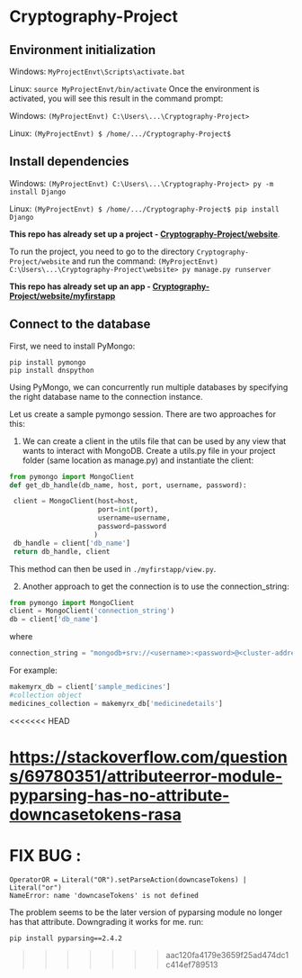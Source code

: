 # Cryptography-Project
## Environment initialization
Windows: `MyProjectEnvt\Scripts\activate.bat`

Linux: `source MyProjectEnvt/bin/activate`
Once the environment is activated, you will see this result in the command prompt:

Windows: `(MyProjectEnvt) C:\Users\...\Cryptography-Project>`

Linux: `(MyProjectEnvt) $ /home/.../Cryptography-Project$`

## Install dependencies
Windows: `(MyProjectEnvt) C:\Users\...\Cryptography-Project> py -m install Django`

Linux: `(MyProjectEnvt) $ /home/.../Cryptography-Project$ pip install Django`

**This repo has already set up a project - [Cryptography-Project/website](https://github.com/lanphuongnt/Cryptography-Project/tree/main/Cryptography-Project/website)**.

To run the project, you need to go to the directory `Cryptography-Project/website` and run the command:
`(MyProjectEnvt) C:\Users\...\Cryptography-Project\website> py manage.py runserver`

**This repo has already set up an app - [Cryptography-Project/website/myfirstapp](https://github.com/lanphuongnt/Cryptography-Project/tree/main/Cryptography-Project/website/myfirstapp)**

## Connect to the database
First, we need to install PyMongo:
```
pip install pymongo
pip install dnspython
```
Using PyMongo, we can concurrently run multiple databases by specifying the right database name to the connection instance.

Let us create a sample pymongo session. There are two approaches for this:

1. We can create a client in the utils file that can be used by any view that wants to interact with MongoDB. Create a utils.py file in your project folder (same location as manage.py) and instantiate the client:
```python
from pymongo import MongoClient
def get_db_handle(db_name, host, port, username, password):

 client = MongoClient(host=host,
                      port=int(port),
                      username=username,
                      password=password
                     )
 db_handle = client['db_name']
 return db_handle, client
```
This method can then be used in `./myfirstapp/view.py`.

2. Another approach to get the connection is to use the connection_string:
```python
from pymongo import MongoClient
client = MongoClient('connection_string')
db = client['db_name']
```
where
```python
connection_string = "mongodb+srv://<username>:<password>@<cluster-address>/test?retryWrites=true&w=majority"
```
For example:
```python
makemyrx_db = client['sample_medicines']
#collection object
medicines_collection = makemyrx_db['medicinedetails']
```

<<<<<<< HEAD






https://stackoverflow.com/questions/69780351/attributeerror-module-pyparsing-has-no-attribute-downcasetokens-rasa
=======
# FIX BUG :
```
OperatorOR = Literal("OR").setParseAction(downcaseTokens) | Literal("or")
NameError: name 'downcaseTokens' is not defined
```
The problem seems to be the later version of pyparsing module no longer has that attribute. Downgrading it works for me.
run:
```
pip install pyparsing==2.4.2
```
>>>>>>> aac120fa4179e3659f25ad474dc1c414ef789513
